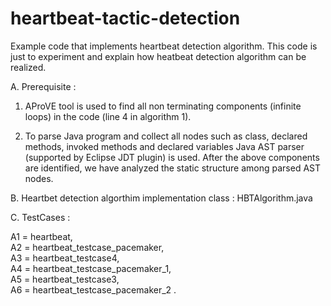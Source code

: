 # heartbeat-tactic-detection

Example code that implements heartbeat detection algorithm. This code is just to experiment and explain how heatbeat detection algorithm can be realized. 

A. Prerequisite : 

1. AProVE tool is used to find all non terminating components (infinite loops) in the code (line 4 in algorithm 1).

2. To parse Java program and collect all nodes such as class, declared methods, invoked methods and declared variables Java AST parser (supported by Eclipse JDT plugin) is used. After the above components are identified, we have analyzed the static structure among parsed AST nodes.


B. Heartbet detection algorthim implementation class : HBTAlgorithm.java

C. TestCases :
						
															
A1 = 	      heartbeat,										
A2 =	      heartbeat_testcase_pacemaker,		
A3 =	      heartbeat_testcase4,					
A4 =	      heartbeat_testcase_pacemaker_1,	
A5 =	      heartbeat_testcase3,						
A6 =	      heartbeat_testcase_pacemaker_2 .	






